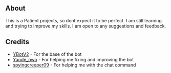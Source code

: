 ## About

This is a Patient projects, so dont expect it to be perfect. I am still learning and trying to improve my skills. I am open to any suggestions and feedback.

## Credits

- [YBotV2](https://github.com/GaryStens/YBotV2) - For the base of the bot
- [Yaode_owo]() - For helping me fixing and improving the bot
- [spyingcreeper09]() - For helping me with the chat command
